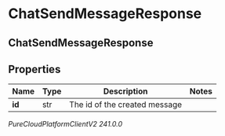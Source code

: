 # ChatSendMessageResponse

## ChatSendMessageResponse

## Properties

|Name | Type | Description | Notes|
|------------ | ------------- | ------------- | -------------|
| **id** | str | The id of the created message | |



_PureCloudPlatformClientV2 241.0.0_
